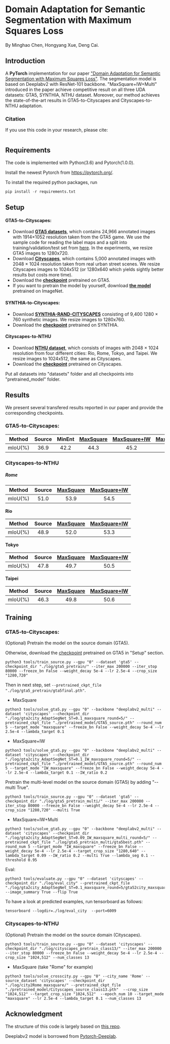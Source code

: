 # Domain Adaptation for Semantic Segmentation with Maximum Squares Loss

By Minghao Chen, Hongyang Xue, Deng Cai.

## Introduction

A **PyTorch** implementation for our paper ["Domain Adaptation for Semantic Segmentation with Maximum Squares Loss"](). The segmentation model is based on Deeplabv2 with ResNet-101 backbone. "MaxSquare+IW+Multi" introduced in the paper achieve competitive result on all three UDA datasets: GTA5, SYNTHIA, NTHU dataset. Moreover, our method achieves the state-of-the-art results in GTA5-to-Cityscapes and Cityscapes-to-NTHU adaptation.

### Citation

If you use this code in your research, please cite:

```

```

## Requirements
The code is implemented with Python(3.6) and Pytorch(1.0.0).

Install the newest Pytorch from https://pytorch.org/.

To install the required python packages, run

```python
pip install -r requirements.txt
```

## Setup

#### GTA5-to-Cityscapes:

- Download [**GTA5 datasets**](https://download.visinf.tu-darmstadt.de/data/from_games/), which contains 24,966 annotated images with 1914×1052 resolution taken from the GTA5 game. We use the sample code for reading the label maps and a split into training/validation/test set from [here](https://download.visinf.tu-darmstadt.de/data/from_games/code/read_mapping.zip). In the experiments, we resize GTA5 images to 1280x720.
- Download [**Cityscapes**](https://www.cityscapes-dataset.com/), which contains 5,000 annotated images with 2048 × 1024 resolution taken from real urban street scenes. We resize Cityscapes images to 1024x512 (or 1280x640 which yields sightly better results but costs more time). 
- Download the **[checkpoint](https://drive.google.com/open?id=1KP37cQo_9NEBczm7pvq_zEmmosdhxvlF)** pretrained on GTA5.
- If you want to pretrain the model by yourself, download [**the model**](http://vllab.ucmerced.edu/ytsai/CVPR18/DeepLab_resnet_pretrained_init-f81d91e8.pth) pretrained on ImageNet.

#### SYNTHIA-to-Cityscapes:

- Download [**SYNTHIA-RAND-CITYSCAPES**](http://synthia-dataset.net/download/808/) consisting of 9,400 1280 × 760 synthetic images. We resize images to 1280x760.
- Download the [**checkpoint**](https://drive.google.com/open?id=1wLffQRljXK1xoqRY64INvb2lk2ur5fEL) pretrained on SYNTHIA.

#### Cityscapes-to-NTHU

- Download [**NTHU dataset**](https://yihsinchen.github.io/segmentation_adaptation_dataset/), which consists of images with 2048 × 1024 resolution from four different cities: Rio, Rome, Tokyo, and Taipei. We resize images to 1024x512, the same as Cityscapes.
- Download the **[checkpoint](https://drive.google.com/open?id=1QMpj7sPqsVwYldedZf8A5S2pT-4oENEn)** pretrained on Cityscapes.

Put all datasets into "datasets" folder and all checkpoints into "pretrained_model" folder.

## Results

We present several transfered results reported in our paper and provide the corresponding checkpoints.

### GTA5-to-Cityscapes:

| Method  | Source | MinEnt | [MaxSquare](https://drive.google.com/open?id=1KmM8zBD1G1XTmzaV_I_aJgi9DW-49kxc) | [MaxSquare+IW](https://drive.google.com/open?id=11oliS-Vu2W6dB8W9ZvqlN0R4cC4Pb8i6) | [MaxSquare+IW+Multi](https://drive.google.com/open?id=1YwK68IMmWHZnAL8FU9ZY-Le34P80Kf86) |
| :-----: | :----: | :----: | :----------------------------------------------------------: | :----------------------------------------------------------: | :----------------------------------------------------------: |
| mIoU(%) |  36.9  |  42.2  |                             44.3                             |                             45.2                             |                             46.4                             |



### Cityscapes-to-NTHU

##### **Rome**

| Method  | Source | [MaxSquare](https://drive.google.com/open?id=1FxEf5bLjKJyxAjyca6V62yLLyWCYJeOI) | [MaxSquare+IW](https://drive.google.com/open?id=1zBHyWkfo02CZ1nCGYa_n8cB2MaC5lwoi) |
| :-----: | :----: | :----------------------------------------------------------: | :----------------------------------------------------------: |
| mIoU(%) |  51.0  |                             53.9                             |                             54.5                             |

**Rio**

| Method  | Source | [MaxSquare](https://drive.google.com/open?id=1pw-jnvXmbsuADD-EbhAquE4o6Co4EVoj) | [MaxSquare+IW](https://drive.google.com/open?id=1pw-jnvXmbsuADD-EbhAquE4o6Co4EVoj) |
| :-----: | :----: | :----------------------------------------------------------: | :----------------------------------------------------------: |
| mIoU(%) |  48.9  |                             52.0                             |                             53.3                             |

**Tokyo**

| Method  | Source | [MaxSquare](https://drive.google.com/open?id=1VG_rxgsaHjLMzB4mVzs33zI4sFqYh2KX) | [MaxSquare+IW](https://drive.google.com/open?id=1XMtgHlQpcaAva6EBpal-X1l5J70kQNbT) |
| :-----: | :----: | :----------------------------------------------------------: | :----------------------------------------------------------: |
| mIoU(%) |  47.8  |                             49.7                             |                             50.5                             |

**Taipei**

| Method  | Source | [MaxSquare](https://drive.google.com/open?id=1JyMyAGg5_etcxtNR4s6bmVBOR6C1BdO3) | [MaxSquare+IW](https://drive.google.com/open?id=1quvl9m956aRrYvdpClzMgBcI5HCuvB2o) |
| :-----: | :----: | :----------------------------------------------------------: | :----------------------------------------------------------: |
| mIoU(%) |  46.3  |                             49.8                             |                             50.6                             |



## Training

### GTA5-to-Cityscapes:

(Optional) Pretrain the model on the source domain (GTA5). 

Otherwise, download the [checkpoint](https://drive.google.com/open?id=1KP37cQo_9NEBczm7pvq_zEmmosdhxvlF) pretrained on GTA5 in "Setup" section.

```
python3 tools/train_source.py --gpu "0" --dataset 'gta5' --checkpoint_dir "./log/gta5_pretrain/" --iter_max 200000 --iter_stop 80000 --freeze_bn False --weight_decay 5e-4 --lr 2.5e-4 --crop_size "1280,720"
```

Then in next step, set `--pretrained_ckpt_file "./log/gta5_pretrain/gta5final.pth"`.

- MaxSquare


```
python3 tools/solve_gta5.py --gpu "0" --backbone "deeplabv2_multi" --dataset 'cityscapes' --checkpoint_dir "./log/gta2city_AdaptSegNet_ST=0.1_maxsquare_round=5/" --pretrained_ckpt_file "./pretrained_model/GTA5_source.pth" --round_num 5 --target_mode "maxsquare" --freeze_bn False --weight_decay 5e-4 --lr 2.5e-4 --lambda_target 0.1
```

- MaxSquare+IW


```
python3 tools/solve_gta5.py --gpu "0" --backbone "deeplabv2_multi" --dataset 'cityscapes' --checkpoint_dir "./log/gta2city_AdaptSegNet_ST=0.1_IW_maxsquare_round=5/" --pretrained_ckpt_file "./pretrained_model/GTA5_source.pth" --round_num 5 --target_mode "IW_maxsquare" --freeze_bn False --weight_decay 5e-4 --lr 2.5e-4 --lambda_target 0.1 --IW_ratio 0.2
```



Pretrain the multi-level model on the source domain (GTA5) by adding "--multi True". 

```
python3 tools/train_source.py --gpu "0" --dataset 'gta5' --checkpoint_dir "./log/gta5_pretrain_multi/" --iter_max 200000 --iter_stop 80000 --freeze_bn False --weight_decay 5e-4 --lr 2.5e-4 --crop_size "1280,720" --multi True
```

- MaxSquare+IW+Multi

```
python3 tools/solve_gta5.py --gpu "0" --backbone "deeplabv2_multi" --dataset 'cityscapes' --checkpoint_dir "./log/gta2city_AdaptSegNet_ST=0.09_IW_maxsquare_multi_round=5/" --pretrained_ckpt_file "./log/gta5_pretrain_multi/gta5best.pth" --round_num 5 --target_mode "IW_maxsquare" --freeze_bn False --weight_decay 5e-4 --lr 2.5e-4 --target_crop_size "1280,640" --lambda_target 0.09 --IW_ratio 0.2 --multi True --lambda_seg 0.1 --threshold 0.95
```

Eval:

```
python3 tools/evaluate.py --gpu "0" --dataset 'cityscapes' --checkpoint_dir "./log/eval_city" --pretrained_ckpt_file "./log/gta2city_AdaptSegNet_ST=0.1_maxsquare_round=5/gta52city_maxsquarebest.pth" --image_summary True --flip True
```

To have a look at predicted examples, run tensorboard as follows:

```
tensorboard --logdir=./log/eval_city  --port=6009
```



### Cityscapes-to-NTHU

(Optional) Pretrain the model on the source domain (Cityscapes). 

```
python3 tools/train_source.py --gpu "0" --dataset 'cityscapes' --checkpoint_dir "./log/cityscapes_pretrain_class13/" --iter_max 200000 --iter_stop 80000 --freeze_bn False --weight_decay 5e-4 --lr 2.5e-4 --crop_size "1024,512" --num_classes 13
```

- MaxSquare (take "Rome" for example)

```
python3 tools/solve_crosscity.py --gpu "0" --city_name 'Rome' --source_dataset 'cityscapes' --checkpoint_dir "./log/city2Rome_maxsquare/" --pretrained_ckpt_file "./pretrained_model/Cityscapes_source_class13.pth"  --crop_size "1024,512" --target_crop_size "1024,512"  --epoch_num 10 --target_mode "maxsquare" --lr 2.5e-4 --lambda_target 0.1 --num_classes 13
```



## Acknowledgment

The structure of this code is largely based on [this repo](https://github.com/hualin95/Deeplab-v3plus).

Deeplabv2 model is borrowed from [Pytorch-Deeplab](https://github.com/speedinghzl/Pytorch-Deeplab).